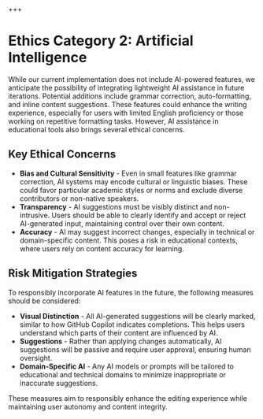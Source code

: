 +++
# Ethics Category 2: Artificial Intelligence

While our current implementation does not include AI-powered features, we anticipate the possibility of integrating lightweight AI assistance in future iterations. Potential additions include grammar correction, auto-formatting, and inline content suggestions. These features could enhance the writing experience, especially for users with limited English proficiency or those working on repetitive formatting tasks. However, AI assistance in educational tools also brings several ethical concerns.

## Key Ethical Concerns

*   **Bias and Cultural Sensitivity** - Even in small features like grammar correction, AI systems may encode cultural or linguistic biases. These could favor particular academic styles or norms and exclude diverse contributors or non-native speakers.
*   **Transparency** - AI suggestions must be visibly distinct and non-intrusive. Users should be able to clearly identify and accept or reject AI-generated input, maintaining control over their own content.
*   **Accuracy** - AI may suggest incorrect changes, especially in technical or domain-specific content. This poses a risk in educational contexts, where users rely on content accuracy for learning.

## Risk Mitigation Strategies

To responsibly incorporate AI features in the future, the following measures should be considered:

*   **Visual Distinction** - All AI-generated suggestions will be clearly marked, similar to how GitHub Copilot indicates completions. This helps users understand which parts of their content are influenced by AI.
*   **Suggestions** - Rather than applying changes automatically, AI suggestions will be passive and require user approval, ensuring human oversight.
*   **Domain-Specific AI** - Any AI models or prompts will be tailored to educational and technical domains to minimize inappropriate or inaccurate suggestions.

These measures aim to responsibly enhance the editing experience while maintaining user autonomy and content integrity.